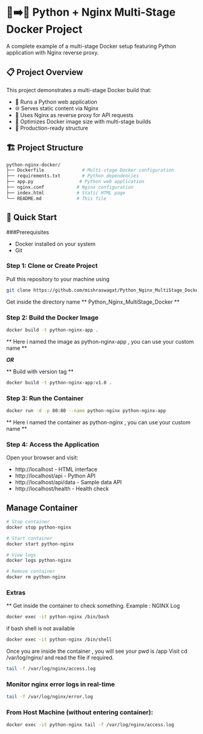 # 🐍➡️🐳 Python + Nginx Multi-Stage Docker Project
A complete example of a multi-stage Docker setup featuring Python application with Nginx reverse proxy.

## 📋 Project Overview
This project demonstrates a multi-stage Docker build that:

 - 🐍 Runs a Python web application
 - 🌐 Serves static content via Nginx
 - 🔄 Uses Nginx as reverse proxy for API requests
 - 🐳 Optimizes Docker image size with multi-stage builds
 - 🚀 Production-ready structure
 
## 🏗️ Project Structure

```bash
python-nginx-docker/
├── Dockerfile              # Multi-stage Docker configuration
├── requirements.txt        # Python dependencies
├── app.py                 # Python web application
├── nginx.conf            # Nginx configuration
├── index.html            # Static HTML page
└── README.md             # This file
```

## 🚀 Quick Start
###Prerequisites
 - Docker installed on your system
 - Git
 
### Step 1: Clone or Create Project

Pull this repository to your machine using
```bash
git clone https://github.com/mishraswagat/Python_Nginx_MultiStage_Docker.git
```

Get inside the directory name ** Python_Nginx_MultiStage_Docker **

### Step 2: Build the Docker Image

```bash
docker build -t python-nginx-app .
```
** Here i named the image as python-nginx-app , you can use your custom name **

***OR***

** Build with version tag **
```bash
docker build -t python-nginx-app:v1.0 .
```

### Step 3: Run the Container
```bash
docker run -d -p 80:80 --name python-nginx python-nginx-app
```
** Here i named the container as python-nginx , you can use your custom name **

### Step 4: Access the Application

Open your browser and visit:

 - http://localhost - HTML interface
 - http://localhost/api - Python API
 - http://localhost/api/data - Sample data API
 - http://localhost/health - Health check
 
## Manage Container

```bash
# Stop container
docker stop python-nginx

# Start container
docker start python-nginx

# View logs
docker logs python-nginx

# Remove container
docker rm python-nginx
```

### Extras

** Get inside the container to check something. Example : NGINX Log
```bash
docker exec -it python-nginx /bin/bash
```
if bash shell is not available 
```bash
docker exec -it python-nginx /bin/shell
```
Once you are inside the container , you will see your pwd is /app
Visit cd /var/log/nginx/ and read the file if required.
```bash
tail -f /var/log/nginx/access.log
```
### Monitor nginx error logs in real-time 
```bash 
tail -f /var/log/nginx/error.log
```

### From Host Machine (without entering container):

```bash
docker exec -it python-nginx tail -f /var/log/nginx/access.log
```
